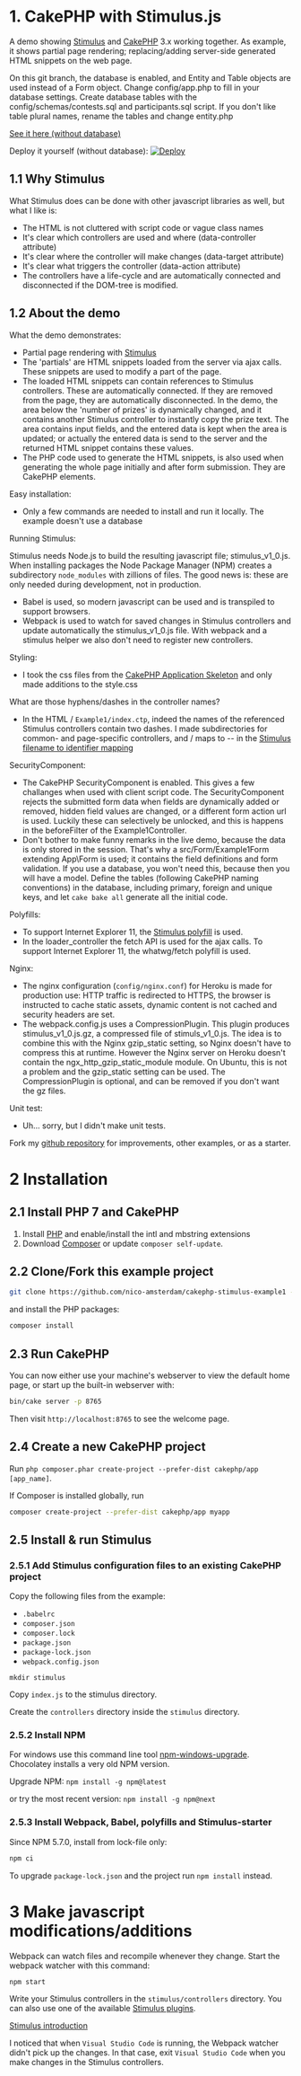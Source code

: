 # 1. CakePHP with Stimulus.js

A demo showing [Stimulus](https://stimulusjs.org) and [CakePHP](https://cakephp.org) 3.x working together.
As example, it shows partial page rendering; replacing/adding server-side generated HTML snippets on the web page.

On this git branch, the database is enabled, and Entity and Table objects are used instead of a Form object.
Change config/app.php to fill in your database settings.
Create database tables with the config/schemas/contests.sql and participants.sql script.
If you don't like table plural names, rename the tables and change entity.php

[See it here (without database)](https://cakephp-stimulusjs.herokuapp.com)

Deploy it yourself (without database): [![Deploy](https://www.herokucdn.com/deploy/button.svg)](https://heroku.com/deploy?template=https://github.com/nico-amsterdam/cakephp-stimulus-example1)

## 1.1 Why Stimulus

What Stimulus does can be done with other javascript libraries as well, but what I like is:
- The HTML is not cluttered with script code or vague class names
- It's clear which controllers are used and where (data-controller attribute)
- It's clear where the controller will make changes (data-target attribute)
- It's clear what triggers the controller (data-action attribute)
- The controllers have a life-cycle and are automatically connected and disconnected if the DOM-tree is modified.


## 1.2 About the demo

What the demo demonstrates: 
- Partial page rendering with [Stimulus](https://stimulusjs.org)
- The 'partials' are HTML snippets loaded from the server via ajax calls. These snippets are used to modify a part of the page.
- The loaded HTML snippets can contain references to Stimulus controllers. These are automatically connected. If they are removed from the page, they are automatically disconnected. In the demo, the area below the 'number of prizes' is dynamically changed, and it contains another Stimulus controller to instantly copy the prize text. The area contains input fields, and the entered data is kept when the area is updated; or actually the entered data is send to the server and the returned HTML snippet contains these values.
- The PHP code used to generate the HTML snippets, is also used when generating the whole page initially and after form submission. They are CakePHP elements.

Easy installation:
- Only a few commands are needed to install and run it locally. The example doesn't use a database


Running Stimulus:

Stimulus needs Node.js to build the resulting javascript file; stimulus_v1_0.js. When installing packages the Node Package Manager (NPM) creates a subdirectory `node_modules` with zillions of files. The good news is: these are only needed during development, not in production. 
- Babel is used, so modern javascript can be used and is transpiled to support browsers.
- Webpack is used to watch for saved changes in Stimulus controllers and update automatically the stimulus_v1_0.js file. With webpack and a stimulus helper we also don't need to register new controllers.

Styling:

- I took the css files from the [CakePHP Application Skeleton](https://github.com/cakephp/app) and only made additions to the style.css

What are those hyphens/dashes in the controller names?

- In the HTML / `Example1/index.ctp`, indeed the names of the referenced Stimulus controllers contain two dashes. I made subdirectories for common- and page-specific controllers, and / maps to -- in the [Stimulus filename to identifier mapping](https://stimulusjs.org/handbook/installing#controller-filenames-map-to-identifiers)

SecurityComponent:

- The CakePHP SecurityComponent is enabled. This gives a few challanges when used with client script code. The SecurityComponent rejects the submitted form data when fields are dynamically added or removed, hidden field values are changed, or a different form action url is used. Luckily these can selectively be unlocked, and this is happens in the beforeFilter of the Example1Controller.
- Don't bother to make funny remarks in the live demo, because the data is only stored in the session. That's why a src/Form/Example1Form extending App\Form is used; it contains the field definitions and form validation. If you use a database, you won't need this, because then you will have a model. Define the tables (following CakePHP naming conventions) in the database, including primary, foreign and unique keys, and let `cake bake all` generate all the initial code.

Polyfills:
- To support Internet Explorer 11, the [Stimulus polyfill](https://stimulusjs.org/handbook/installing#browser-support) is used.
- In the loader_controller the fetch API is used for the ajax calls. To support Internet Explorer 11, the whatwg/fetch polyfill is used.

Nginx:
- The nginx configuration (`config/nginx.conf`) for Heroku is made for production use: HTTP traffic is redirected to HTTPS, the browser is instructed to cache static assets, dynamic content is not cached and security headers are set.
- The webpack.config.js uses a CompressionPlugin. This plugin produces stimulus_v1_0.js.gz, a compressed file of stimuls_v1_0.js. The idea is to combine this with the Nginx gzip_static setting, so Nginx doesn't have to compress this at runtime. However the Nginx server on Heroku doesn't contain the ngx_http_gzip_static_module module. On Ubuntu, this is not a problem and the gzip_static setting can be used. The CompressionPlugin is optional, and can be removed if you don't want the gz files.

Unit test:
- Uh... sorry, but I didn't make unit tests.

Fork my [github repository](https://github.com/nico-amsterdam/cakephp-stimulus-example1) for improvements, other examples, or as a starter.


# 2 Installation

## 2.1 Install PHP 7 and CakePHP

1. Install [PHP](https://www.php.net/manual/en/install.php) and enable/install the intl and mbstring extensions
2. Download [Composer](https://getcomposer.org/doc/00-intro.md) or update `composer self-update`.

## 2.2 Clone/Fork this example project 

```bash
git clone https://github.com/nico-amsterdam/cakephp-stimulus-example1 --branch db_example1 --single-branch
```

and install the PHP packages:
```bash
composer install
```

## 2.3 Run CakePHP 

You can now either use your machine's webserver to view the default home page, or start
up the built-in webserver with:

```bash
bin/cake server -p 8765
```

Then visit `http://localhost:8765` to see the welcome page.

## 2.4 Create a new CakePHP project

Run `php composer.phar create-project --prefer-dist cakephp/app [app_name]`.

If Composer is installed globally, run

```bash
composer create-project --prefer-dist cakephp/app myapp
```

## 2.5 Install & run Stimulus

### 2.5.1 Add Stimulus configuration files to an existing CakePHP project

Copy the following files from the example:
- `.babelrc`
- `composer.json`
- `composer.lock`
- `package.json`
- `package-lock.json`
- `webpack.config.json`

`mkdir stimulus`

Copy `index.js` to the stimulus directory.

Create the `controllers` directory inside the `stimulus` directory.

### 2.5.2 Install NPM

For windows use this command line tool [npm-windows-upgrade](https://github.com/felixrieseberg/npm-windows-upgrade). Chocolatey installs a very old NPM version.

Upgrade NPM: 
`npm install -g npm@latest`

or try the most recent version: 
`npm install -g npm@next`


### 2.5.3 Install Webpack, Babel, polyfills and Stimulus-starter

Since NPM 5.7.0, install from lock-file only:
```bash
npm ci
```

To upgrade `package-lock.json` and the project run `npm install` instead.

# 3 Make javascript modifications/additions

Webpack can watch files and recompile whenever they change. Start the webpack watcher with this command:
```bash
npm start
```
Write your Stimulus controllers in the `stimulus/controllers` directory. You can also use one of the available [Stimulus plugins](https://stimawesome.com).

[Stimulus introduction](https://stimulusjs.org/handbook/introduction)

I noticed that when `Visual Studio Code` is running, the Webpack watcher didn't pick up the changes. In that case, exit `Visual Studio Code` when you make changes in the Stimulus controllers.


